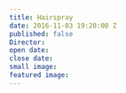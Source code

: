 ```yaml
---
title: Hairspray
date: 2016-11-03 19:20:00 Z
published: false
Director: 
open date: 
close date: 
small image: 
featured image: 
---
```


